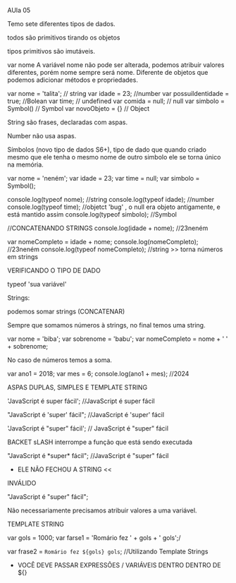 AUla 05

Temo sete diferentes tipos de dados.

todos são primitivos tirando os objetos

tipos primitivos são imutáveis.

var nome 
A variável nome não pode ser alterada, podemos atribuir valores diferentes, porém nome sempre será nome. Diferente de objetos que podemos adicionar métodos e propriedades.

var nome = 'talita'; // string
var idade = 23; //number
var possuiIdentidade = true; //Bolean
var time; // undefined
var comida = null; // null
var simbolo = Symbol() // Symbol
var novoObjeto = {} // Object

String são frases, declaradas com aspas.

Number não usa aspas.

Símbolos (novo tipo de dados S6+), tipo de dado que quando criado mesmo que ele tenha o mesmo nome de outro simbolo ele se torna único na memória.


var nome = 'neném';
var idade = 23;
var time = null;
var simbolo = Symbol();

console.log(typeof nome);
//string
console.log(typeof idade);
//number
console.log(typeof time);
//objetct 'bug' , o null era objeto antigamente, e está mantido assim
console.log(typeof simbolo);
//Symbol

//CONCATENANDO STRINGS
console.log(idade + nome);
//23neném

var nomeCompleto = idade + nome;
console.log(nomeCompleto);
//23neném
console.log(typeof nomeCompleto);
//string >> torna números em strings





VERIFICANDO O TIPO DE DADO

typeof 'sua variável'
 



Strings:

podemos somar strings (CONCATENAR)

Sempre que somamos números à strings, no final temos uma string.

var nome = 'biba';
var sobrenome = 'babu';
var nomeCompleto = nome + ' ' + sobrenome;

No caso de números temos a soma.

var ano1 = 2018;
var mes = 6;
console.log(ano1 + mes);
//2024


ASPAS DUPLAS, SIMPLES E TEMPLATE STRING 

'JavaScript é super fácil';
//JavaScript é super fácil


"JavaScript é 'super' fácil";
//JavaScript é 'super' fácil


'JavaScript é "super" fácil'; 
// JavaScript é "super" fácil



BACKET sLASH
interrompe a função que está sendo executada 

"JavaScript é \*super\* fácil";
//JavaScript é "super" fácil
- ELE NÃO FECHOU A STRING <<


INVÁLIDO

"JavaScript é "super" fácil"; 


Não necessariamente precisamos atribuir valores a uma variável.


TEMPLATE STRING

var gols = 1000;
var farse1 = 'Romário fez ' + gols + ' gols';/

var frase2 = `Romário fez ${gols} gols`; //Utilizando Template Strings

- VOCÊ DEVE PASSAR EXPRESSÕES / VARIÁVEIS DENTRO DENTRO DE ${}
